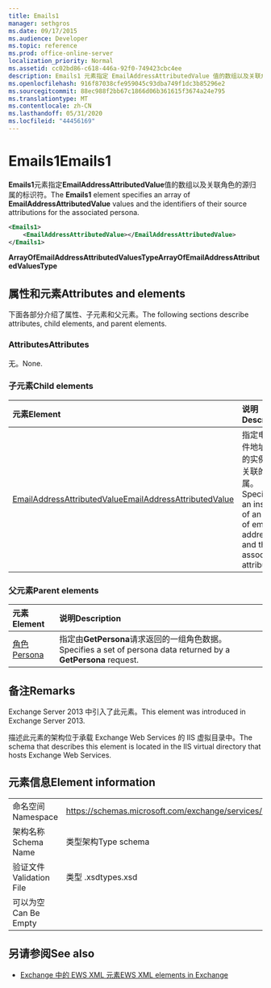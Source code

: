 ```yaml
---
title: Emails1
manager: sethgros
ms.date: 09/17/2015
ms.audience: Developer
ms.topic: reference
ms.prod: office-online-server
localization_priority: Normal
ms.assetid: cc02bd86-c618-446a-92f0-749423cbc4ee
description: Emails1 元素指定 EmailAddressAttributedValue 值的数组以及关联角色的源归属的标识符。
ms.openlocfilehash: 916f87038cfe959045c93dba749f1dc3b85296e2
ms.sourcegitcommit: 88ec988f2bb67c1866d06b361615f3674a24e795
ms.translationtype: MT
ms.contentlocale: zh-CN
ms.lasthandoff: 05/31/2020
ms.locfileid: "44456169"
---
```

# <a name="emails1"></a><span data-ttu-id="b7370-103">Emails1</span><span class="sxs-lookup"><span data-stu-id="b7370-103">Emails1</span></span>

<span data-ttu-id="b7370-104">**Emails1**元素指定**EmailAddressAttributedValue**值的数组以及关联角色的源归属的标识符。</span><span class="sxs-lookup"><span data-stu-id="b7370-104">The **Emails1** element specifies an array of **EmailAddressAttributedValue** values and the identifiers of their source attributions for the associated persona.</span></span> 
  
```XML
<Emails1>
    <EmailAddressAttributedValue></EmailAddressAttributedValue>
</Emails1>
```

 <span data-ttu-id="b7370-105">**ArrayOfEmailAddressAttributedValuesType**</span><span class="sxs-lookup"><span data-stu-id="b7370-105">**ArrayOfEmailAddressAttributedValuesType**</span></span>
## <a name="attributes-and-elements"></a><span data-ttu-id="b7370-106">属性和元素</span><span class="sxs-lookup"><span data-stu-id="b7370-106">Attributes and elements</span></span>

<span data-ttu-id="b7370-107">下面各部分介绍了属性、子元素和父元素。</span><span class="sxs-lookup"><span data-stu-id="b7370-107">The following sections describe attributes, child elements, and parent elements.</span></span>
  
### <a name="attributes"></a><span data-ttu-id="b7370-108">Attributes</span><span class="sxs-lookup"><span data-stu-id="b7370-108">Attributes</span></span>

<span data-ttu-id="b7370-109">无。</span><span class="sxs-lookup"><span data-stu-id="b7370-109">None.</span></span>
  
### <a name="child-elements"></a><span data-ttu-id="b7370-110">子元素</span><span class="sxs-lookup"><span data-stu-id="b7370-110">Child elements</span></span>

|<span data-ttu-id="b7370-111">**元素**</span><span class="sxs-lookup"><span data-stu-id="b7370-111">**Element**</span></span>|<span data-ttu-id="b7370-112">**说明**</span><span class="sxs-lookup"><span data-stu-id="b7370-112">**Description**</span></span>|
|:-----|:-----|
|[<span data-ttu-id="b7370-113">EmailAddressAttributedValue</span><span class="sxs-lookup"><span data-stu-id="b7370-113">EmailAddressAttributedValue</span></span>](emailaddressattributedvalue.md) <br/> |<span data-ttu-id="b7370-114">指定电子邮件地址数组的实例及其关联的归属。</span><span class="sxs-lookup"><span data-stu-id="b7370-114">Specifies an instance of an array of email addresses and their associated attributions.</span></span>  <br/> |
   
### <a name="parent-elements"></a><span data-ttu-id="b7370-115">父元素</span><span class="sxs-lookup"><span data-stu-id="b7370-115">Parent elements</span></span>

|<span data-ttu-id="b7370-116">**元素**</span><span class="sxs-lookup"><span data-stu-id="b7370-116">**Element**</span></span>|<span data-ttu-id="b7370-117">**说明**</span><span class="sxs-lookup"><span data-stu-id="b7370-117">**Description**</span></span>|
|:-----|:-----|
|[<span data-ttu-id="b7370-118">角色</span><span class="sxs-lookup"><span data-stu-id="b7370-118">Persona</span></span>](persona.md) <br/> |<span data-ttu-id="b7370-119">指定由**GetPersona**请求返回的一组角色数据。</span><span class="sxs-lookup"><span data-stu-id="b7370-119">Specifies a set of persona data returned by a **GetPersona** request.</span></span>  <br/> |
   
## <a name="remarks"></a><span data-ttu-id="b7370-120">备注</span><span class="sxs-lookup"><span data-stu-id="b7370-120">Remarks</span></span>

<span data-ttu-id="b7370-121">Exchange Server 2013 中引入了此元素。</span><span class="sxs-lookup"><span data-stu-id="b7370-121">This element was introduced in Exchange Server 2013.</span></span>
  
<span data-ttu-id="b7370-122">描述此元素的架构位于承载 Exchange Web Services 的 IIS 虚拟目录中。</span><span class="sxs-lookup"><span data-stu-id="b7370-122">The schema that describes this element is located in the IIS virtual directory that hosts Exchange Web Services.</span></span>
  
## <a name="element-information"></a><span data-ttu-id="b7370-123">元素信息</span><span class="sxs-lookup"><span data-stu-id="b7370-123">Element information</span></span>

|||
|:-----|:-----|
|<span data-ttu-id="b7370-124">命名空间</span><span class="sxs-lookup"><span data-stu-id="b7370-124">Namespace</span></span>  <br/> |https://schemas.microsoft.com/exchange/services/2006/types  <br/> |
|<span data-ttu-id="b7370-125">架构名称</span><span class="sxs-lookup"><span data-stu-id="b7370-125">Schema Name</span></span>  <br/> |<span data-ttu-id="b7370-126">类型架构</span><span class="sxs-lookup"><span data-stu-id="b7370-126">Type schema</span></span>  <br/> |
|<span data-ttu-id="b7370-127">验证文件</span><span class="sxs-lookup"><span data-stu-id="b7370-127">Validation File</span></span>  <br/> |<span data-ttu-id="b7370-128">类型 .xsd</span><span class="sxs-lookup"><span data-stu-id="b7370-128">types.xsd</span></span>  <br/> |
|<span data-ttu-id="b7370-129">可以为空</span><span class="sxs-lookup"><span data-stu-id="b7370-129">Can Be Empty</span></span>  <br/> ||
   
## <a name="see-also"></a><span data-ttu-id="b7370-130">另请参阅</span><span class="sxs-lookup"><span data-stu-id="b7370-130">See also</span></span>



- [<span data-ttu-id="b7370-131">Exchange 中的 EWS XML 元素</span><span class="sxs-lookup"><span data-stu-id="b7370-131">EWS XML elements in Exchange</span></span>](ews-xml-elements-in-exchange.md)

